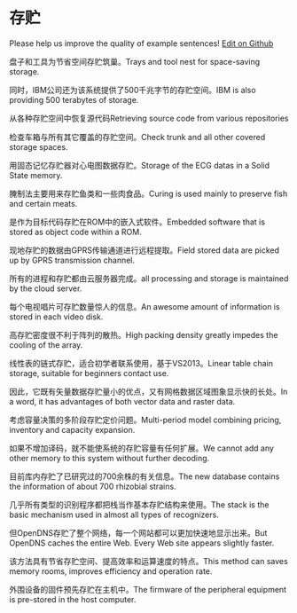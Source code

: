 # 存贮

Please help us improve the quality of example sentences! [Edit on Github](https://github.com/jiyushe/jiyu-example-sentence-source/blob/main/chinese/cunzhu.md)

<p><span class="chinese">盘子和工具为节省空间存贮筑巢。</span><span class="english">Trays and tool nest for space-saving storage.</span></p>

<p><span class="chinese">同时，IBM公司还为该系统提供了500千兆字节的存贮空间。</span><span class="english">IBM is also providing 500 terabytes of storage.</span></p>

<p><span class="chinese">从各种存贮空间中恢复源代码</span><span class="english">Retrieving source code from various repositories</span></p>

<p><span class="chinese">检查车箱与所有其它覆盖的存贮空间。</span><span class="english">Check trunk and all other covered storage spaces.</span></p>

<p><span class="chinese">用固态记忆存贮器对心电图数据存贮。</span><span class="english">Storage of the ECG datas in a Solid State memory.</span></p>

<p><span class="chinese">腌制法主要用来存贮鱼类和一些肉食品。</span><span class="english">Curing is used mainly to preserve fish and certain meats.</span></p>

<p><span class="chinese">是作为目标代码存贮在ROM中的嵌入式软件。</span><span class="english">Embedded software that is stored as object code within a ROM.</span></p>

<p><span class="chinese">现地存贮的数据由GPRS传输通道进行远程提取。</span><span class="english">Field stored data are picked up by GPRS transmission channel.</span></p>

<p><span class="chinese">所有的进程和存贮都由云服务器完成。</span><span class="english">all processing and storage is maintained by the cloud server.</span></p>

<p><span class="chinese">每个电视唱片可存贮数量惊人的信息。</span><span class="english">An awesome amount of information is stored in each video disk.</span></p>

<p><span class="chinese">高存贮密度很不利于阵列的散热。</span><span class="english">High packing density greatly impedes the cooling of the array.</span></p>

<p><span class="chinese">线性表的链式存贮，适合初学者联系使用，基于VS2013。</span><span class="english">Linear table chain storage, suitable for beginners contact use.</span></p>

<p><span class="chinese">因此，它既有矢量数据存贮量小的优点，又有网格数据区域图象显示快的长处。</span><span class="english">In a word, it has advantages of both vector data and raster data.</span></p>

<p><span class="chinese">考虑容量决策的多阶段存贮定价问题。</span><span class="english">Multi-period model combining pricing, inventory and capacity expansion.</span></p>

<p><span class="chinese">如果不增加译码，就不能使系统的存贮容量有任何扩展。</span><span class="english">We cannot add any other memory to this system without further decoding.</span></p>

<p><span class="chinese">目前库内存贮了已研究过的700余株的有关信息。</span><span class="english">The new database contains the information of about 700 rhizobial strains.</span></p>

<p><span class="chinese">几乎所有类型的识别程序都把栈当作基本存贮结构来使用。</span><span class="english">The stack is the basic mechanism used in almost all types of recognizers.</span></p>

<p><span class="chinese">但OpenDNS存贮了整个网络，每一个网站都可以更加快速地显示出来。</span><span class="english">But OpenDNS caches the entire Web. Every Web site appears slightly faster.</span></p>

<p><span class="chinese">该方法具有节省存贮空间、提高效率和运算速度的特点。</span><span class="english">This method can saves memory rooms, improves efficiency and operation rate.</span></p>

<p><span class="chinese">外围设备的固件预先存贮在主机中。</span><span class="english">The firmware of the peripheral equipment is pre-stored in the host computer.</span></p>

